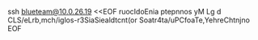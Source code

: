 ssh blueteam@10.0.26.19 <<EOF
ruocIdoEnia ptepnnos yM Lg d CLS/eLrb,mch/iglos-r3SiaSiealdtcnt(or Soatr4ta\/uPCfoaTe,YehreChtnjno
EOF
